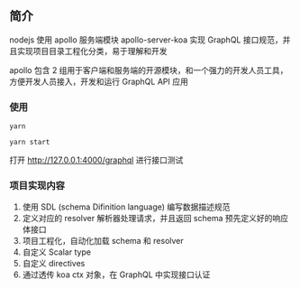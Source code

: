 ## 简介

nodejs 使用 apollo 服务端模块 apollo-server-koa 实现 GraphQL 接口规范，并且实现项目目录工程化分类，易于理解和开发

apollo 包含 2 组用于客户端和服务端的开源模块，和一个强力的开发人员工具，方便开发人员接入，开发和运行 GraphQL API 应用

### 使用

```shell
yarn

yarn start
```

打开 http://127.0.0.1:4000/graphql 进行接口测试

### 项目实现内容

1. 使用 SDL (schema Difinition language) 编写数据描述规范
2. 定义对应的 resolver 解析器处理请求，并且返回 schema 预先定义好的响应体接口
3. 项目工程化，自动化加载 schema 和 resolver
4. 自定义 Scalar type
5. 自定义 directives
6. 通过透传 koa ctx 对象，在 GraphQL 中实现接口认证
